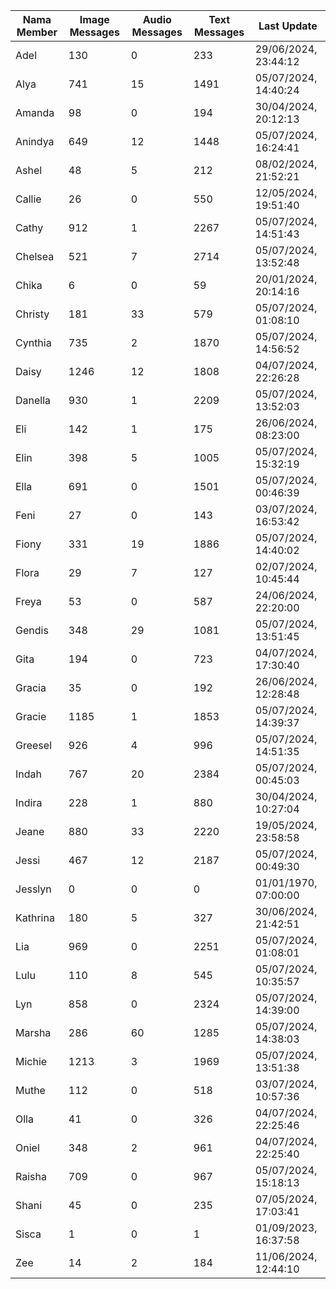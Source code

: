 | Nama Member | Image Messages | Audio Messages | Text Messages | Last Update |
| ------ | -------------- | -------------- | ------------- | ------------ |
| Adel | 130 | 0 | 233 | 29/06/2024, 23:44:12 |
| Alya | 741 | 15 | 1491 | 05/07/2024, 14:40:24 |
| Amanda | 98 | 0 | 194 | 30/04/2024, 20:12:13 |
| Anindya | 649 | 12 | 1448 | 05/07/2024, 16:24:41 |
| Ashel | 48 | 5 | 212 | 08/02/2024, 21:52:21 |
| Callie | 26 | 0 | 550 | 12/05/2024, 19:51:40 |
| Cathy | 912 | 1 | 2267 | 05/07/2024, 14:51:43 |
| Chelsea | 521 | 7 | 2714 | 05/07/2024, 13:52:48 |
| Chika | 6 | 0 | 59 | 20/01/2024, 20:14:16 |
| Christy | 181 | 33 | 579 | 05/07/2024, 01:08:10 |
| Cynthia | 735 | 2 | 1870 | 05/07/2024, 14:56:52 |
| Daisy | 1246 | 12 | 1808 | 04/07/2024, 22:26:28 |
| Danella | 930 | 1 | 2209 | 05/07/2024, 13:52:03 |
| Eli | 142 | 1 | 175 | 26/06/2024, 08:23:00 |
| Elin | 398 | 5 | 1005 | 05/07/2024, 15:32:19 |
| Ella | 691 | 0 | 1501 | 05/07/2024, 00:46:39 |
| Feni | 27 | 0 | 143 | 03/07/2024, 16:53:42 |
| Fiony | 331 | 19 | 1886 | 05/07/2024, 14:40:02 |
| Flora | 29 | 7 | 127 | 02/07/2024, 10:45:44 |
| Freya | 53 | 0 | 587 | 24/06/2024, 22:20:00 |
| Gendis | 348 | 29 | 1081 | 05/07/2024, 13:51:45 |
| Gita | 194 | 0 | 723 | 04/07/2024, 17:30:40 |
| Gracia | 35 | 0 | 192 | 26/06/2024, 12:28:48 |
| Gracie | 1185 | 1 | 1853 | 05/07/2024, 14:39:37 |
| Greesel | 926 | 4 | 996 | 05/07/2024, 14:51:35 |
| Indah | 767 | 20 | 2384 | 05/07/2024, 00:45:03 |
| Indira | 228 | 1 | 880 | 30/04/2024, 10:27:04 |
| Jeane | 880 | 33 | 2220 | 19/05/2024, 23:58:58 |
| Jessi | 467 | 12 | 2187 | 05/07/2024, 00:49:30 |
| Jesslyn | 0 | 0 | 0 | 01/01/1970, 07:00:00 |
| Kathrina | 180 | 5 | 327 | 30/06/2024, 21:42:51 |
| Lia | 969 | 0 | 2251 | 05/07/2024, 01:08:01 |
| Lulu | 110 | 8 | 545 | 05/07/2024, 10:35:57 |
| Lyn | 858 | 0 | 2324 | 05/07/2024, 14:39:00 |
| Marsha | 286 | 60 | 1285 | 05/07/2024, 14:38:03 |
| Michie | 1213 | 3 | 1969 | 05/07/2024, 13:51:38 |
| Muthe | 112 | 0 | 518 | 03/07/2024, 10:57:36 |
| Olla | 41 | 0 | 326 | 04/07/2024, 22:25:46 |
| Oniel | 348 | 2 | 961 | 04/07/2024, 22:25:40 |
| Raisha | 709 | 0 | 967 | 05/07/2024, 15:18:13 |
| Shani | 45 | 0 | 235 | 07/05/2024, 17:03:41 |
| Sisca | 1 | 0 | 1 | 01/09/2023, 16:37:58 |
| Zee | 14 | 2 | 184 | 11/06/2024, 12:44:10 |
